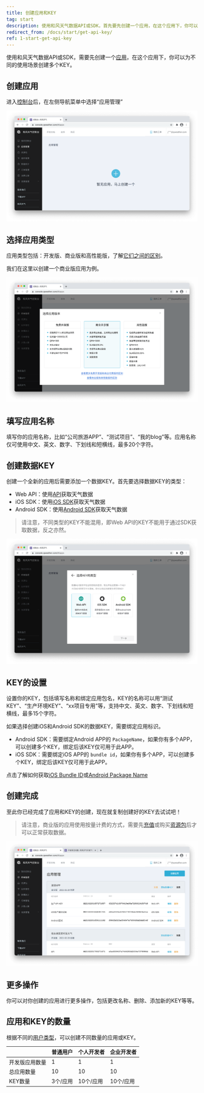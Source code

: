 ```yaml
---
title: 创建应用和KEY
tag: start
description: 使用和风天气数据API或SDK，首先要先创建一个应用，在这个应用下，你可以为这个应用不同的使用场景创建多个KEY。本篇文档介绍如何快速的创建和风天气的应用和KEY。
redirect_from: /docs/start/get-api-key/
ref: 1-start-get-api-key
---
```


使用和风天气数据API或SDK，需要先创建一个[应用](/docs/start/glossary/#application)，在这个应用下，你可以为不同的使用场景创建多个KEY。

## 创建应用

进入[控制台](https://console.qweather.com/)后，在左侧导航菜单中选择“应用管理”

![创建应用](/assets/images/content/get-key-1.png)

## 选择应用类型

应用类型包括：开发版、商业版和高性能版，了解[它们之间的区别](/help/general#biz-vs-free)。

我们在这里以创建一个商业版应用为例。

![选择应用类型](/assets/images/content/get-key-2.png)

## 填写应用名称

填写你的应用名称，比如“公司旅游APP”、“测试项目”、“我的blog”等。应用名称仅可使用中文、英文、数字、下划线和短横线，最多20个字符。

## 创建数据KEY

创建一个全新的应用后需要添加一个数据KEY。首先要选择数据KEY的类型：

- Web API：使用[API](/docs/api/)获取天气数据
- iOS SDK：使用[iOS SDK](/docs/ios-sdk/)获取天气数据
- Android SDK：使用[Android SDK](/docs/android-sdk/)获取天气数据

> 请注意，不同类型的KEY不能混用，即Web API的KEY不能用于通过SDK获取数据，反之亦然。

![选择KEY的类型](/assets/images/content/get-key-3.png)

## KEY的设置

设置你的KEY，包括填写名称和绑定应用包名，KEY的名称可以用“测试KEY”、“生产环境KEY”、“xx项目专用”等，支持中文、英文、数字、下划线和短横线，最多15个字符。

如果选择创建iOS和Android SDK的数据KEY，需要绑定应用标识。

* Android SDK：需要绑定Android APP的 `PackageName`，如果你有多个APP，可以创建多个KEY，绑定后该KEY仅可用于此APP。
* iOS SDK：需要绑定iOS APP的 `bundle id`，如果你有多个APP，可以创建多个KEY，绑定后该KEY仅可用于此APP。

点击了解如何获取[iOS Bundle ID](/docs/start/glossary/#ios-bundle-identifier)或[Android Package Name](/docs/start/glossary/#android-package-name)

## 创建完成

至此你已经完成了应用和KEY的创建，现在就复制创建好的KEY去试试吧！

> 请注意，商业版的应用使用按量计费的方式，需要先[充值](/help/buy/#top-up)或购买[资源包](/help/buy/#package)后才可以正常获取数据。

![创建完成](/assets/images/content/get-key-4.png)

## 更多操作

你可以对你创建的应用进行更多操作，包括更改名称、删除、添加新的KEY等等。

## 应用和KEY的数量

根据不同的[用户类型](/help/account/#account-type)，可以创建不同数量的应用或KEY。

|&nbsp;|普通用户|个人开发者|企业开发者|
|---|---|---|---|
|开发版应用数量|1|1|1|
|总应用数量|10|10|10|
|KEY数量|3个/应用|10个/应用|10个/应用|